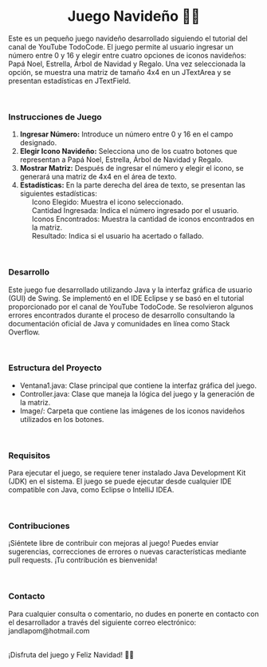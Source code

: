 <h1 align= "center">Juego Navideño 🎅🎄</h1>
<p>
Este es un pequeño juego navideño desarrollado siguiendo el tutorial del canal de YouTube TodoCode. El juego permite al usuario ingresar un número entre 0 y 16 y elegir entre cuatro opciones de iconos navideños: Papá Noel, Estrella, Árbol de Navidad y Regalo. Una vez seleccionada la opción, se muestra una matriz de tamaño 4x4 en un JTextArea y se presentan estadísticas en JTextField.</p>
<br>
<h3 align="left">Instrucciones de Juego</h3>
<ol>
  <li><strong>Ingresar Número:</strong> Introduce un número entre 0 y 16 en el campo designado.</li>
  <li><strong>Elegir Icono Navideño:</strong> Selecciona uno de los cuatro botones que representan a Papá Noel, Estrella, Árbol de Navidad y Regalo.</li>
  <li><strong>Mostrar Matriz:</strong> Después de ingresar el número y elegir el icono, se generará una matriz de 4x4 en el área de texto.</li>
  <li><strong>Estadísticas:</strong> En la parte derecha del área de texto, se presentan las siguientes estadísticas:
    <ul>  
      <l1>Icono Elegido: Muestra el icono seleccionado.</l1>
      <br>
      <l1>Cantidad Ingresada: Indica el número ingresado por el usuario.</l1>
      <br>
      <l1>Iconos Encontrados: Muestra la cantidad de iconos encontrados en la matriz.</l1>
      <br>
      <l1>Resultado: Indica si el usuario ha acertado o fallado.</l1>
      </li>
    </ul>
</ol>
<br>
<h3 align="left">Desarrollo</h3>
<p>Este juego fue desarrollado utilizando Java y la interfaz gráfica de usuario (GUI) de Swing. Se implementó en el IDE Eclipse y se basó en el tutorial proporcionado por el canal de YouTube TodoCode. Se resolvieron algunos errores encontrados durante el proceso de desarrollo consultando la documentación oficial de Java y comunidades en línea como Stack Overflow.</p>
<br>
<h3 align="left">Estructura del Proyecto</h3>
<ul>
  <li>Ventana1.java: Clase principal que contiene la interfaz gráfica del juego.</li>
  <li>Controller.java: Clase que maneja la lógica del juego y la generación de la matriz.</li>
  <li>Image/: Carpeta que contiene las imágenes de los iconos navideños utilizados en los botones.</li>
</ul>
<br>
<h3 align="left">Requisitos</h3>
<p>Para ejecutar el juego, se requiere tener instalado Java Development Kit (JDK) en el sistema. El juego se puede ejecutar desde cualquier IDE compatible con Java, como Eclipse o IntelliJ IDEA.</p>
<br>
<h3 align="left">Contribuciones</h3>
<p>¡Siéntete libre de contribuir con mejoras al juego! Puedes enviar sugerencias, correcciones de errores o nuevas características mediante pull requests. ¡Tu contribución es bienvenida!</p>
<br>
<h3 align="left">Contacto</h3>
<p>Para cualquier consulta o comentario, no dudes en ponerte en contacto con el desarrollador a través del siguiente correo electrónico: jandlapom@hotmail.com</p>
<br>
¡Disfruta del juego y Feliz Navidad! 🎄🎅
